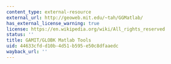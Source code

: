 ```yaml
---
content_type: external-resource
external_url: http://geoweb.mit.edu/~tah/GGMatlab/
has_external_license_warning: true
license: https://en.wikipedia.org/wiki/All_rights_reserved
status: ''
title: GAMIT/GLOBK Matlab Tools
uid: 44633cfd-d10b-4d51-b595-e50c8dfaaedc
wayback_url: ''
---
```

